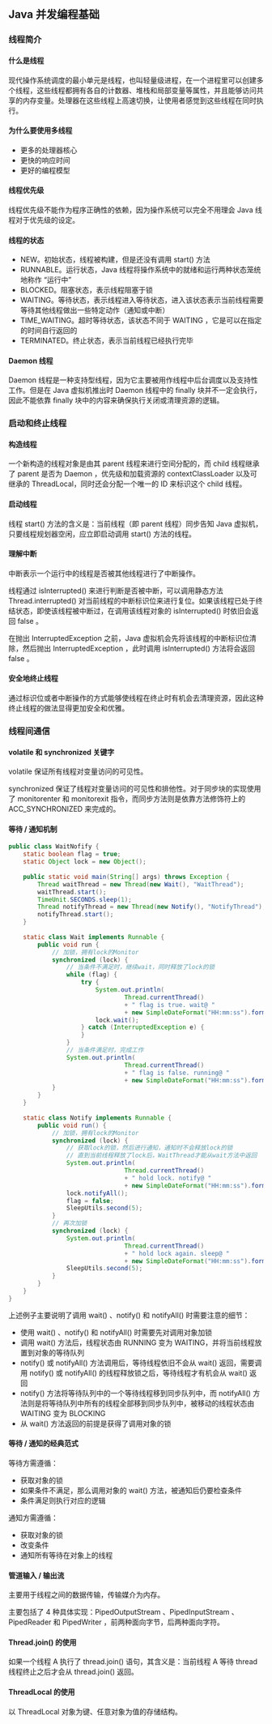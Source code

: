 ## Java 并发编程基础

### 线程简介

#### 什么是线程

现代操作系统调度的最小单元是线程，也叫轻量级进程，在一个进程里可以创建多个线程，这些线程都拥有各自的计数器、堆栈和局部变量等属性，并且能够访问共享的内存变量。处理器在这些线程上高速切换，让使用者感觉到这些线程在同时执行。

#### 为什么要使用多线程

- 更多的处理器核心
- 更快的响应时间
- 更好的编程模型

#### 线程优先级

线程优先级不能作为程序正确性的依赖，因为操作系统可以完全不用理会 Java 线程对于优先级的设定。

#### 线程的状态

- NEW。初始状态，线程被构建，但是还没有调用 start() 方法
- RUNNABLE。运行状态，Java 线程将操作系统中的就绪和运行两种状态笼统地称作 “运行中”
- BLOCKED。阻塞状态，表示线程阻塞于锁
- WAITING。等待状态，表示线程进入等待状态，进入该状态表示当前线程需要等待其他线程做出一些特定动作（通知或中断）
- TIME_WAITING。超时等待状态，该状态不同于 WAITING ，它是可以在指定的时间自行返回的
- TERMINATED。终止状态，表示当前线程已经执行完毕

#### Daemon 线程

Daemon 线程是一种支持型线程，因为它主要被用作线程中后台调度以及支持性工作。但是在 Java 虚拟机推出时 Daemon 线程中的 finally 块并不一定会执行，因此不能依靠 finally 块中的内容来确保执行关闭或清理资源的逻辑。

### 启动和终止线程

#### 构造线程

一个新构造的线程对象是由其 parent 线程来进行空间分配的，而 child 线程继承了 parent 是否为 Daemon ，优先级和加载资源的 contextClassLoader 以及可继承的 ThreadLocal，同时还会分配一个唯一的 ID 来标识这个 child 线程。

#### 启动线程

线程 start() 方法的含义是：当前线程（即 parent 线程）同步告知 Java 虚拟机，只要线程规划器空闲，应立即启动调用 start() 方法的线程。

#### 理解中断

中断表示一个运行中的线程是否被其他线程进行了中断操作。

线程通过 isInterrupted() 来进行判断是否被中断，可以调用静态方法 Thread.interrupted() 对当前线程的中断标识位来进行复位。如果该线程已处于终结状态，即使该线程被中断过，在调用该线程对象的 isInterrupted() 时依旧会返回 false 。

在抛出 InterruptedException 之前，Java 虚拟机会先将该线程的中断标识位清除，然后抛出 InterruptedException ，此时调用 isInterrupted() 方法将会返回 false 。

#### 安全地终止线程

通过标识位或者中断操作的方式能够使线程在终止时有机会去清理资源，因此这种终止线程的做法显得更加安全和优雅。

### 线程间通信

#### volatile 和 synchronized 关键字

volatile 保证所有线程对变量访问的可见性。

synchronized 保证了线程对变量访问的可见性和排他性。对于同步块的实现使用了 monitorenter 和 monitorexit 指令，而同步方法则是依靠方法修饰符上的 ACC_SYNCHRONIZED 来完成的。

#### 等待 / 通知机制

```java
public class WaitNofify {
    static boolean flag = true;
    static Object lock = new Object();
    
    public static void main(String[] args) throws Exception {
        Thread waitThread = new Thread(new Wait(), "WaitThread");
        waitThread.start();
        TimeUnit.SECONDS.sleep(1);
        Thread notifyThread = new Thread(new Notify(), "NotifyThread");
        notifyThread.start();
    }
    
    static class Wait implements Runnable {
        public void run {
            // 加锁，拥有lock的Monitor
            synchronized (lock) {
                // 当条件不满足时，继续wait，同时释放了lock的锁
                while (flag) {
                    try {
                        System.out.println(
                                Thread.currentThread()
                                + " flag is true. wait@ " 
                                + new SimpleDateFormat("HH:mm:ss").format(new Date()));
                        lock.wait();
                    } catch (InterruptedException e) {
                    }
                }
                // 当条件满足时，完成工作
                System.out.println(
                                Thread.currentThread()
                                + " flag is false. running@ " 
                                + new SimpleDateFormat("HH:mm:ss").format(new Date()));
            }
        }
    }
    
    static class Notify implements Runnable {
        public void run() {
            // 加锁，拥有lock的Monitor
            synchronized (lock) {
                // 获取lock的锁，然后进行通知，通知时不会释放lock的锁
                // 直到当前线程释放了lock后，WaitThread才能从wait方法中返回
                System.out.println(
                                Thread.currentThread()
                                + " hold lock. notify@ " 
                                + new SimpleDateFormat("HH:mm:ss").format(new Date()));
                lock.notifyAll();
                flag = false;
                SleepUtils.second(5);
            }
            // 再次加锁
            synchronized (lock) {
                System.out.println(
                                Thread.currentThread()
                                + " hold lock again. sleep@ " 
                                + new SimpleDateFormat("HH:mm:ss").format(new Date()));
                SleepUtils.second(5);
            }
        }
    }
}
```

上述例子主要说明了调用 wait() 、notify() 和 notifyAll() 时需要注意的细节：

- 使用 wait() 、notify() 和 notifyAll() 时需要先对调用对象加锁
- 调用 wait() 方法后，线程状态由 RUNNING 变为 WAITING，并将当前线程放置到对象的等待队列
- notify() 或 notifyAll() 方法调用后，等待线程依旧不会从 wait() 返回，需要调用 notify() 或 notifyAll() 的线程释放锁之后，等待线程才有机会从 wait() 返回
- notify() 方法将等待队列中的一个等待线程移到同步队列中，而 notifyAll() 方法则是将等待队列中所有的线程全部移到同步队列中，被移动的线程状态由 WAITING 变为 BLOCKING
- 从 wait() 方法返回的前提是获得了调用对象的锁

#### 等待 / 通知的经典范式

等待方需遵循：

- 获取对象的锁
- 如果条件不满足，那么调用对象的 wait() 方法，被通知后仍要检查条件
- 条件满足则执行对应的逻辑

通知方需遵循：

- 获取对象的锁
- 改变条件
- 通知所有等待在对象上的线程

#### 管道输入 / 输出流

主要用于线程之间的数据传输，传输媒介为内存。

主要包括了 4 种具体实现：PipedOutputStream 、PipedInputStream 、PipedReader 和 PipedWriter ，前两种面向字节，后两种面向字符。

#### Thread.join() 的使用

如果一个线程 A 执行了 thread.join() 语句，其含义是：当前线程 A 等待 thread 线程终止之后才会从 thread.join() 返回。

#### ThreadLocal 的使用

以 ThreadLocal 对象为键、任意对象为值的存储结构。